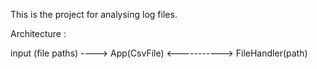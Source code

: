 This is the project for analysing log files.

Architecture :

input (file paths)  ----> App(CsvFile)  <-----------> FileHandler(path)




